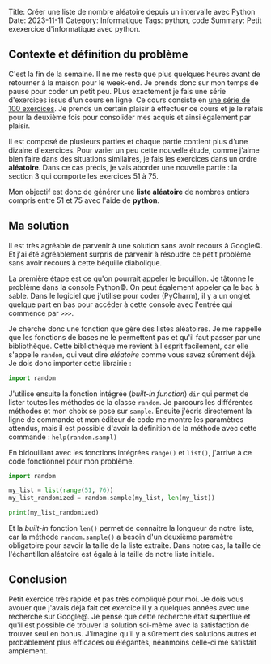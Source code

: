 Title: Créer une liste de nombre aléatoire depuis un intervalle avec Python
Date: 2023-11-11
Category: Informatique
Tags: python, code
Summary: Petit exexercice d'informatique avec python.

## Contexte et définition du problème
C'est la fin de la semaine. Il ne me reste que plus quelques heures avant 
de retourner à la maison pour le week-end. Je prends donc sur mon temps de 
pause pour coder un petit peu. PLus exactement je fais une série 
d'exercices issus d'un cours en ligne. Ce cours consiste en [une série de 
100 exercices](https://www.udemy.com/course/python-video-workbook/). Je 
prends un certain plaisir à effectuer ce cours et je le refais pour la 
deuxième fois pour consolider mes acquis et ainsi également par plaisir.

Il est composé de plusieurs parties et chaque partie contient plus d'une 
dizaine d'exercices. Pour varier un peu cette nouvelle étude, comme j'aime 
bien faire dans des situations similaires, je fais les exercices dans un 
ordre **aléatoire**. Dans ce cas précis, je vais aborder une nouvelle partie : 
la section 3 qui comporte les exercices 51 à 75.

Mon objectif est donc de générer une **liste aléatoire** de nombres entiers 
compris entre 51 et 75 avec l'aide de **python**.

## Ma solution

Il est très agréable de parvenir à une solution sans avoir recours à 
Google©. Et j'ai été agréablement surpris de parvenir à résoudre ce petit 
problème sans avoir recours à cette béquille diabolique.

La première étape est ce qu'on pourrait appeler le brouillon. Je tâtonne le 
problème dans la console Python©. On peut également appeler ça le bac à 
sable. Dans le logiciel que j'utilise pour coder (PyCharm), il y a un 
onglet quelque part en bas pour accéder à cette console avec l'entrée qui 
commence par `>>>`.

Je cherche donc une fonction que gère des listes aléatoires. Je me rappelle 
que les fonctions de bases ne le permettent pas et qu'il faut passer par 
une bibliothèque. Cette bibliothèque me revient à l'esprit facilement, car 
elle s'appelle `random`, qui veut dire *aléatoire* comme vous savez 
sûrement déjà. Je dois donc importer cette librairie :

```python
import random
```

J'utilise ensuite la fonction intégrée (*built-in function*) `dir` qui 
permet de lister toutes les méthodes de la classe `random`. Je parcours les 
différentes méthodes et mon choix se pose sur `sample`. Ensuite j'écris 
directement la ligne de commande et mon éditeur de code me montre les 
paramètres attendus, mais il est possible d'avoir la définition de la 
méthode avec cette commande : `help(random.sampl)`

En bidouillant avec les fonctions intégrées `range()` et `list()`, j'arrive 
à ce code fonctionnel pour mon problème.

````python
import random

my_list = list(range(51, 76))
my_list_randomized = random.sample(my_list, len(my_list))

print(my_list_randomized)
````

Et la *built-in* fonction `len()` permet de connaitre la longueur de notre 
liste, car la méthode `random.sample()` a besoin d'un deuxième paramètre 
obligatoire pour savoir la taille de la liste extraite. Dans notre cas, la 
taille de l'échantillon aléatoire est égale à la taille de notre liste 
initiale.

## Conclusion
Petit exercice très rapide et pas très compliqué pour moi. Je dois vous 
avouer que j'avais déjà fait cet exercice il y a quelques années avec une 
recherche sur Google@. Je pense que cette recherche était superflue et 
qu'il est possible de trouver la solution soi-même avec la satisfaction de 
trouver seul en bonus. J'imagine qu'il y a sûrement des solutions autres et 
probablement plus efficaces ou élégantes, néanmoins celle-ci me satisfait 
amplement.